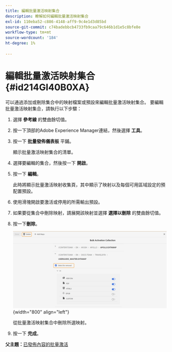 ```yaml
---
title: 編輯批量激活映射集合
description: 瞭解如何編輯批量激活映射集合
exl-id: 110eba52-c886-4148-aff9-9c4e1d3d85bd
source-git-commit: c74badebbcb4733fb9caa79c646b1d1e5c8bfe8e
workflow-type: tm+mt
source-wordcount: '184'
ht-degree: 1%

---
```


# 編輯批量激活映射集合 {#id214GI40B0XA}

可以通過添加或刪除集合中的映射檔案或預設來編輯批量激活映射集合。 要編輯批量激活映射集合，請執行以下步驟：

1. 選擇 **參考線** 的雙曲餘切值。

1. 按一下頂部的Adobe Experience Manager連結，然後選擇 **工具**。

1. 按一下 **批量發佈儀表板** 平鋪。

   顯示批量激活映射集合的清單。

1. 選擇要編輯的集合，然後按一下 **開啟**。

1. 按一下 **編輯**。

   此時將顯示批量激活映射收集頁，其中顯示了映射以及每個可用區域設定的預配置預設。

1. 使用滑塊開啟要激活或停用的所需輸出預設。

1. 如果要從集合中刪除映射，請展開該映射並選擇 **選擇以刪除** 的雙曲餘切值。

1. 按一下&#x200B;**刪除**。

   ![](images/bulk-activation-delete-map.png){width="800" align="left"}

   從批量激活映射集合中刪除所選映射。

1. 按一下 **完成**。


**父主題：**[&#x200B;已發佈內容的批量激活](conf-bulk-activation.md)
